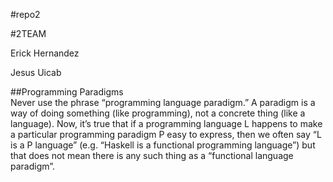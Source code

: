 #repo2

#2TEAM   

Erick Hernandez  

Jesus Uicab 

##Programming Paradigms  
Never use the phrase “programming language paradigm.”
A paradigm is a way of doing something (like programming), not a concrete thing (like a language). Now, it’s true that if a programming language L happens to make a particular programming paradigm P easy to express, then we often say “L is a P language” (e.g. “Haskell is a functional programming language”) but that does not mean there is any such thing as a “functional language paradigm”.
